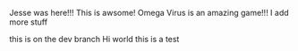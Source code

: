 Jesse was here!!! This is awsome!
Omega Virus is an amazing game!!!
I add more stuff

this is on the dev branch
Hi world this is a test